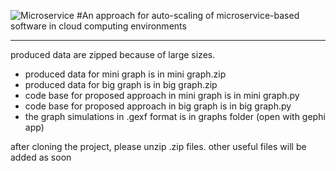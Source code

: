 ![Microservice](img/infrastructure.png)
#An approach for auto-scaling of microservice-based software in cloud computing environments
___

produced data are zipped because of large sizes.

+ produced data for mini graph is in mini graph.zip
+ produced data for big graph is in big graph.zip
+ code base for proposed approach in  mini graph is in mini graph.py
+ code base for proposed approach in big graph is in big graph.py
+ the graph simulations in .gexf format is in graphs folder (open with gephi app)

after cloning the project, please unzip .zip files.
other useful files will be added as soon

